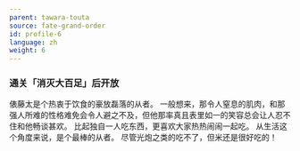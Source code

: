 ```yaml
---
parent: tawara-touta
source: fate-grand-order
id: profile-6
language: zh
weight: 6
---
```


### 通关「消灭大百足」后开放

俵藤太是个热衷于饮食的豪放磊落的从者。
一般想来，那令人窒息的肌肉，和那强人所难的性格难免会令人避之不及，但他那率真且表里如一的笑容总会让人忍不住和他畅谈甚欢。
比起独自一人吃东西，更喜欢大家热热闹闹一起吃。
从生活这个角度来说，是个最棒的从者。
尽管光炮之类的吃不了，但米还是很好吃的！
